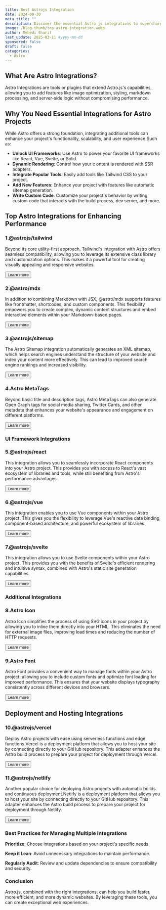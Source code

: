 ```yaml
---
title: Best Astrojs Integration
date: 2024-09-30
meta_title: ""
description: Discover the essential Astro js integrations to supercharge your web development projects. From performance optimization to dynamic content and seamless deployment, these tools will elevate your Astro experience.
image: /blog-thumb/top-astro-integration.webp
author: Mehedi Sharif
last_update: 2025-03-11 #yyyy-mm-dd
sponsored: false
draft: false
categories:
  - Astro
---
```


<Toc/>

## What Are Astro Integrations?

Astro Integrations are tools or plugins that extend Astro.js's capabilities, allowing you to add features like image optimization, styling, markdown processing, and server-side logic without compromising performance.

## Why You Need Essential Integrations for Astro Projects

While Astro offers a strong foundation, integrating additional tools can enhance your project's functionality, scalability, and user experience.Such as:

- **Unlock UI Frameworks**: Use Astro to power your favorite UI frameworks like React, Vue, Svelte, or Solid.
- **Dynamic Rendering**: Control how your c ontent is rendered with SSR adapters.
- **Integrate Popular Tools**: Easily add tools like Tailwind CSS to your project.
- **Add New Features**: Enhance your project with features like automatic sitemap generation.
- **Write Custom Code**: Customize your project's behavior by writing custom code that interacts with the build process, dev server, and more.

## Top Astro Integrations for Enhancing Performance

### 1.@astrojs/tailwind

<Mockup src="/blog/astrojs-tailwind-integration.webp" alt="astrojs tailwind integration" />

Beyond its core utility-first approach, Tailwind's integration with Astro offers seamless compatibility, allowing you to leverage its extensive class library and customization options. This makes it a powerful tool for creating visually appealing and responsive websites.

<Button href="https://docs.astro.build/en/guides/integrations-guide/tailwind/">Learn more</Button>

### 2.@astro/mdx

<Mockup src="/blog/astrojs-mdx-integration.webp" alt="astrojs mdx integration" />

In addition to combining Markdown with JSX, @astro/mdx supports features like frontmatter, shortcodes, and custom components. This flexibility empowers you to create complex, dynamic content structures and embed interactive elements within your Markdown-based pages.

<Button href="https://docs.astro.build/en/guides/integrations-guide/mdx/">Learn more</Button>

### 3.@astrojs/sitemap

<Mockup src="/blog/astrojs-sitemap-integration.webp" alt="astrojs sitemap integration" />

The Astro Sitemap integration automatically generates an XML sitemap, which helps search engines understand the structure of your website and index your content more effectively. This can lead to improved search engine rankings and increased visibility.

<Button href="https://docs.astro.build/en/guides/integrations-guide/sitemap/">Learn more</Button>

### 4.Astro MetaTags

<Mockup src="/blog/astro-meta-tag-integration.webp" alt="astro meta tag integration" />

Beyond basic title and description tags, Astro MetaTags can also generate Open Graph tags for social media sharing, Twitter Cards, and other metadata that enhances your website's appearance and engagement on different platforms.

<Button href="https://github.com/patrick91/astro-meta-tags#readmev">Learn more</Button>

### UI Framework Integrations

### 5.@astrojs/react

<Mockup src="/blog/astrojs-react-integration.webp" alt="astrojs react integration" />

This integration allows you to seamlessly incorporate React components into your Astro project. This provides you with access to React's vast ecosystem of libraries and tools, while still benefiting from Astro's performance advantages.

<Button href="https://docs.astro.build/en/guides/integrations-guide/react/">Learn more</Button>

### 6.@astrojs/vue

<Mockup src="/blog/astrojs-vue-docs-integration.webp" alt="astrojs vue docs integration" />

This integration enables you to use Vue components within your Astro project. This gives you the flexibility to leverage Vue's reactive data binding, component-based architecture, and powerful ecosystem of libraries.

<Button href="https://docs.astro.build/en/guides/integrations-guide/vue/">Learn more</Button>

### 7.@astrojs/svelte

<Mockup src="/blog/astrojs-svelte-docs-integration.webp" alt="astrojs svelte docs integration" />

This integration allows you to use Svelte components within your Astro project. This provides you with the benefits of Svelte's efficient rendering and intuitive syntax, combined with Astro's static site generation capabilities.

<Button href="https://docs.astro.build/en/guides/integrations-guide/svelte/">Learn more</Button>

### Additional Integrations

### 8.Astro Icon

<Mockup src="/blog/natemoo-re-astro-icon-integration.webp" alt="natemoo re astro icon integration" />

Astro Icon simplifies the process of using SVG icons in your project by allowing you to inline them directly into your HTML. This eliminates the need for external image files, improving load times and reducing the number of HTTP requests.

<Button href="https://github.com/natemoo-re/astro-icon#readme">Learn more</Button>

### 9.Astro Font

<Mockup src="/blog/astro-font.webp" alt="astro icon integration" />

Astro Font provides a convenient way to manage fonts within your Astro project, allowing you to include custom fonts and optimize font loading for improved performance. This ensures that your website displays typography consistently across different devices and browsers.

<Button href="https://www.launchfa.st/features/astro-font">Learn more</Button>

## Deployment and Hosting Integrations

### 10.@astrojs/vercel

<Mockup src="/blog/astrojs-vercel.webp" alt="astrojs vercel integration" />

Deploy Astro projects with ease using serverless functions and edge functions.Vercel is a deployment platform that allows you to host your site by connecting directly to your GitHub repository. This adapter enhances the Astro build process to prepare your project for deployment through Vercel.

<Button href="https://docs.astro.build/en/guides/integrations-guide/vercel/">Learn more</Button>

### 11.@astrojs/netlify

<Mockup src="/blog/astrojs-netlify-docs.webp" alt="astro netlify integration" />

Another popular choice for deploying Astro projects with automatic builds and continuous deployment.Netlify is a deployment platform that allows you to host your site by connecting directly to your GitHub repository. This adapter enhances the Astro build process to prepare your project for deployment through Netlify.

<Button href="https://docs.astro.build/en/guides/integrations-guide/netlify/">Learn more</Button>

### Best Practices for Managing Multiple Integrations

**Prioritize**: Choose integrations based on your project's specific needs.

**Keep it Lean**: Avoid unnecessary integrations to maintain performance.

**Regularly Audit**: Review and update dependencies to ensure compatibility and security.

### Conclusion

Astro.js, combined with the right integrations, can help you build faster, more efficient, and more dynamic websites. By leveraging these tools, you can create exceptional web experiences.
